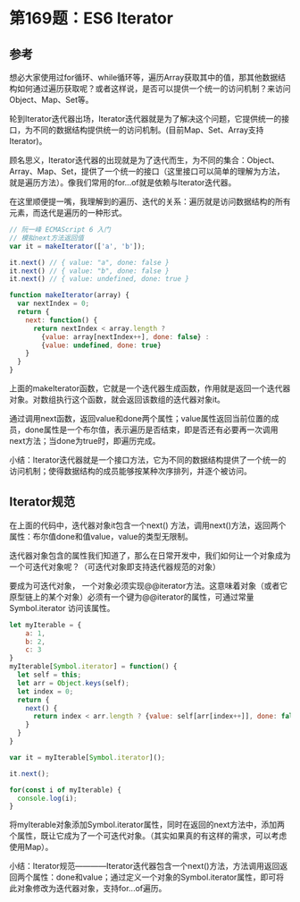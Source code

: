 # 第169题：ES6 Iterator

## 参考

想必大家使用过for循环、while循环等，遍历Array获取其中的值，那其他数据结构如何通过遍历获取呢？或者这样说，是否可以提供一个统一的访问机制？来访问Object、Map、Set等。

轮到Iterator迭代器出场，Iterator迭代器就是为了解决这个问题，它提供统一的接口，为不同的数据结构提供统一的访问机制。(目前Map、Set、Array支持Iterator)。

顾名思义，Iterator迭代器的出现就是为了迭代而生，为不同的集合：Object、Array、Map、Set，提供了一个统一的接口（这里接口可以简单的理解为方法，就是遍历方法）。像我们常用的for...of就是依赖与Iterator迭代器。

在这里顺便提一嘴，我理解到的遍历、迭代的关系：遍历就是访问数据结构的所有元素，而迭代是遍历的一种形式。

```js
// 阮一峰 ECMAScript 6 入门
// 模拟next方法返回值
var it = makeIterator(['a', 'b']);

it.next() // { value: "a", done: false }
it.next() // { value: "b", done: false }
it.next() // { value: undefined, done: true }

function makeIterator(array) {
  var nextIndex = 0;
  return {
    next: function() {
      return nextIndex < array.length ?
        {value: array[nextIndex++], done: false} :
        {value: undefined, done: true}
    }
  }
}
```

上面的makeIterator函数，它就是一个迭代器生成函数，作用就是返回一个迭代器对象。对数组执行这个函数，就会返回该数组的迭代器对象it。

通过调用next函数，返回value和done两个属性；value属性返回当前位置的成员，done属性是一个布尔值，表示遍历是否结束，即是否还有必要再一次调用next方法；当done为true时，即遍历完成。

小结：Iterator迭代器就是一个接口方法，它为不同的数据结构提供了一个统一的访问机制；使得数据结构的成员能够按某种次序排列，并逐个被访问。

## Iterator规范

在上面的代码中，迭代器对象it包含一个next() 方法，调用next()方法，返回两个属性：布尔值done和值value，value的类型无限制。

迭代器对象包含的属性我们知道了，那么在日常开发中，我们如何让一个对象成为一个可迭代对象呢？（可迭代对象即支持迭代器规范的对象）

要成为可迭代对象， 一个对象必须实现@@iterator方法。这意味着对象（或者它原型链上的某个对象）必须有一个键为@@iterator的属性，可通过常量 Symbol.iterator 访问该属性。

```js
let myIterable = {
    a: 1,
    b: 2,
    c: 3
}
myIterable[Symbol.iterator] = function() {
  let self = this;
  let arr = Object.keys(self);
  let index = 0;
  return {
    next() {
      return index < arr.length ? {value: self[arr[index++]], done: false} : {value: undefined, done: true};
    }
  }
}

var it = myIterable[Symbol.iterator]();

it.next();

for(const i of myIterable) {
  console.log(i);
}
```

将myIterable对象添加Symbol.iterator属性，同时在返回的next方法中，添加两个属性，既让它成为了一个可迭代对象。（其实如果真的有这样的需求，可以考虑使用Map）。

小结：Iterator规范————Iterator迭代器包含一个next()方法，方法调用返回返回两个属性：done和value；通过定义一个对象的Symbol.iterator属性，即可将此对象修改为迭代器对象，支持for...of遍历。